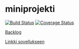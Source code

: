# miniprojekti

[![Build Status](https://travis-ci.org/ohtu2017-sprintterit/miniprojekti.svg?branch=master)](https://travis-ci.org/ohtu2017-sprintterit/miniprojekti)
[![Coverage Status](https://coveralls.io/repos/github/ohtu2017-sprintterit/miniprojekti/badge.svg?branch=master)](https://coveralls.io/github/ohtu2017-sprintterit/miniprojekti?branch=master)

[Backlog](https://docs.google.com/spreadsheets/d/1jSxhcgDVZt9wurYCuqZEZ7Dv1KNtv_SieJrNIG_zpkk)

[Linkki sovellukseen](https://sprintterit-bibtex.herokuapp.com)
